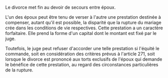   
Le divorce met fin au devoir de secours entre époux.  

  
L'un des époux peut être tenu de verser à l'autre une prestation destinée à compenser, autant qu'il est possible, la disparité que la rupture du mariage crée dans les conditions de vie respectives. Cette prestation a un caractère forfaitaire. Elle prend la forme d'un capital dont le montant est fixé par le juge.   

  
Toutefois, le juge peut refuser d'accorder une telle prestation si l'équité le commande, soit en considération des critères prévus à l'article 271, soit lorsque le divorce est prononcé aux torts exclusifs de l'époux qui demande le bénéfice de cette prestation, au regard des circonstances particulières de la rupture.  
